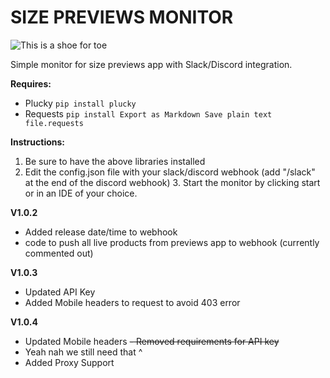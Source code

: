 ﻿

# SIZE PREVIEWS MONITOR

![This is a shoe for toe](https://lh3.googleusercontent.com/NmSsHcpRI1SBWC4Bq7sKMefur1M84zjG4QuV-T1sH_RlboR_h3ITQjRTfzm0P0O7q43wQnhKzcZ_Yg)

Simple monitor for size previews app with Slack/Discord integration.

**Requires:**

 - Plucky `pip install plucky`
 - Requests `pip install Export as Markdown
 Save plain text file.requests`
 

**Instructions:**
 1. Be sure to have the above libraries installed
   2.  Edit the config.json file with your slack/discord webhook (add "/slack" at the end of the discord webhook)
    3. Start the monitor by clicking start or in an IDE of your choice.

**V1.0.2**
- Added release date/time to webhook
- code to push all live products from previews app to webhook (currently commented out)

**V1.0.3**
- Updated API Key 
- Added Mobile headers to request to avoid 403 error

**V1.0.4**
- Updated Mobile headers
~~- Removed requirements for API key~~
- Yeah nah we still need that ^
-  Added Proxy Support
 
